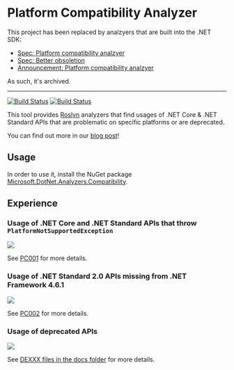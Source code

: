 # Platform Compatibility Analyzer

This project has been replaced by analzyers that are built into the .NET SDK:

* [Spec: Platform compatibility analzyer](https://github.com/dotnet/designs/blob/main/accepted/2020/platform-checks/platform-checks.md)
* [Spec: Better obsoletion](https://github.com/dotnet/designs/blob/main/accepted/2020/better-obsoletion/better-obsoletion.md)
* [Announcement: Platform compatibility analzyer](https://devblogs.microsoft.com/dotnet/the-future-of-net-standard/#dealing-with-windows-specific-apis)

As such, it's archived.

----

[![Build Status](https://img.shields.io/azure-devops/build/dnceng/public/449/master.svg)](https://dev.azure.com/dnceng/public/_build/latest?definitionId=449&branchName=master&view=logs) [![Build Status](https://img.shields.io/azure-devops/tests/dnceng/public/449/master.svg)](https://dev.azure.com/dnceng/public/_build/latest?definitionId=449&branchName=master&view=logs)

This tool provides [Roslyn](https://github.com/dotnet/roslyn) analyzers that
find usages of .NET Core & .NET Standard APIs that are problematic on specific
platforms or are deprecated.

You can find out more in our [blog post](https://blogs.msdn.microsoft.com/dotnet/2017/10/31/introducing-api-analyzer/)!

## Usage

In order to use it, install the NuGet package [Microsoft.DotNet.Analyzers.Compatibility](https://www.nuget.org/packages/Microsoft.DotNet.Analyzers.Compatibility).

## Experience

### Usage of .NET Core and .NET Standard APIs that throw `PlatformNotSupportedException`

![](docs/screenshot1.png)

See [PC001](docs/PC001.md) for more details.

### Usage of .NET Standard 2.0 APIs missing from .NET Framework 4.6.1

![](docs/screenshot2.png)

See [PC002](docs/PC002.md) for more details.

### Usage of deprecated APIs

![](docs/screenshot3.png)

See [DEXXX files in the docs folder](docs) for more details.
